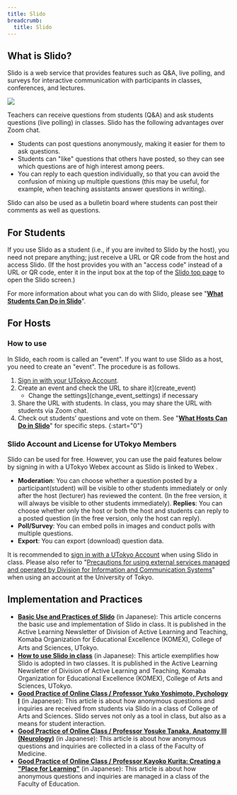 ```yaml
---
title: Slido
breadcrumb:
  title: Slido
---
```

## What is Slido?

Slido is a web service that provides features such as Q&A, live polling, and surveys for interactive communication with participants in classes, conferences, and lectures.

<img src="img/audience_qa_3.png">

Teachers can receive questions from students (Q&A) and ask students questions (live polling) in classes. Slido has the following advantages over Zoom chat.

- Students can post questions anonymously, making it easier for them to ask questions.
- Students can "like" questions that others have posted, so they can see which questions are of high interest among peers.
- You can reply to each question individually, so that you can avoid the confusion of mixing up multiple questions (this may be useful, for example, when teaching assistants answer questions in writing).

Slido can also be used as a bulletin board where students can post their comments as well as questions.

## For Students

If you use Slido as a student (i.e., if you are invited to Slido by the host), you need not prepare anything; just receive a URL or QR code from the host and access Slido. (If the host provides you with an "access code" instead of a URL or QR code, enter it in the input box at the top of the [Slido top page](https://www.sli.do/) to open the Slido screen.)

For more information about what you can do with Slido, please see "**[What Students Can Do in Slido](how_to_use_audience)**".

## For Hosts

### How to use

In Slido, each room is called an "event". If you want to use Slido as a host, you need to create an "event". The procedure is as follows.

1. [Sign in with your UTokyo Account](login).
2. Create an event and check the URL to share it](create_event)
    - Change the settings](change_event_settings) if necessary
3. Share the URL with students. In class, you may share the URL with students via Zoom chat.
4. Check out students’ questions and vote on them. See "**[What Hosts Can Do in Slido](how_to_use_host)**" for specific steps.
{:start="0"}

### Slido Account and License for UTokyo Members
Slido can be used for free. However, you can use the paid features below by signing in with a UTokyo Webex account as Slido is linked to Webex .
* **Moderation**: You can choose whether a question posted by a participant(student) will be visible to other students immediately or only after the host (lecturer) has reviewed the content. (In the free version, it will always be visible to other students immediately).
**Replies**: You can choose whether only the host or both the host and students can reply to a posted question (in the free version, only the host can reply).
* **Poll/Survey**: You can embed polls in images and conduct polls with multiple questions.
* **Export**: You can export (download) question data.

It is recommended to [sign in with a UTokyo Account](login) when using Slido in class. Please also refer to "[Precautions for using external services managed and operated by Division for Information and Communication Systems](/en/docs/dics-terms)" when using an account at the University of Tokyo.


## Implementation and Practices

* **[Basic Use and Practices of Slido](https://dalt.c.u-tokyo.ac.jp/wp-content/uploads/2019/02/KOMEX-DALT-Newsletter-201806.pdf)** (in Japanese): This article concerns the basic use and implementation of Slido in class. It is published in the Active Learning Newsletter of Division of Active Learning and Teaching, Komaba Organization for Educational Excellence (KOMEX), College of Arts and Sciences, UTokyo. 　
* **[How to use Slido in class](https://dalt.c.u-tokyo.ac.jp/wp-content/uploads/2019/07/KOMEX-DALT-Newsletter-201907.pdf)** (in Japanese): This article exemplifies how Slido is adopted in two classes. It is published in the Active Learning Newsletter of Division of Active Learning and Teaching, Komaba Organization for Educational Excellence (KOMEX), College of Arts and Sciences, UTokyo.
* **[Good Practice of Online Class / Professor Yuko Yoshimoto, Pychology I](/good-practice/interview/yotsumoto)** (in Japanese): This article is about how anonymous questions and inquiries are received from students via Slido in a class of College of Arts and Sciences. Slido serves not only as a tool in class, but also as a means for student interaction.
* **[Good Practice of Online Class / Professor Yosuke Tanaka, Anatomy III (Neurology)](/good-practice/interview/tanaka)** (in Japanese): This article is about how anonymous questions and inquiries are collected in a class of the Faculty of Medicine.
* **[Good Practice of Online Class / Professor Kayoko Kurita: Creating a "Place for Learning"](/good-practice/interview/kurita)** (in Japanese): This article is about how anonymous questions and inquiries are managed in a class of the Faculty of Education.
